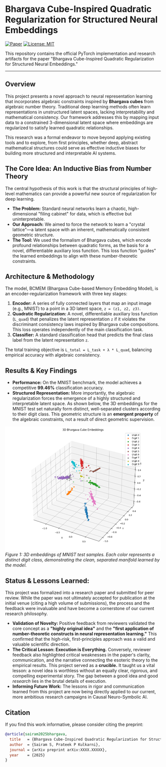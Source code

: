 # Bhargava Cube-Inspired Quadratic Regularization for Structured Neural Embeddings

[![Paper](https://img.shields.io/badge/Paper-arXiv:XXXX.XXXXX-b31b1b.svg)](https://arxiv.org/abs/XXXX.XXXXX) <!-- Replace with your arXiv link -->
[![License: MIT](https://img.shields.io/badge/License-MIT-yellow.svg)](https://opensource.org/licenses/MIT)

This repository contains the official PyTorch implementation and research artifacts for the paper "Bhargava Cube-Inspired Quadratic Regularization for Structured Neural Embeddings."

---

## Overview

This project presents a novel approach to neural representation learning that incorporates algebraic constraints inspired by **Bhargava cubes** from algebraic number theory. Traditional deep learning methods often learn representations in unstructured latent spaces, lacking interpretability and mathematical consistency. Our framework addresses this by mapping input data to a constrained 3-dimensional latent space where embeddings are regularized to satisfy learned quadratic relationships.

This research was a formal endeavor to move beyond applying existing tools and to explore, from first principles, whether deep, abstract mathematical structures could serve as effective inductive biases for building more structured and interpretable AI systems.

## The Core Idea: An Inductive Bias from Number Theory

The central hypothesis of this work is that the structural principles of high-level mathematics can provide a powerful new source of regularization for deep learning.
*   **The Problem:** Standard neural networks learn a chaotic, high-dimensional "filing cabinet" for data, which is effective but uninterpretable.
*   **Our Approach:** We aimed to force the network to learn a "crystal lattice"—a latent space with an inherent, mathematically consistent geometric structure.
*   **The Tool:** We used the formalism of Bhargava cubes, which encode profound relationships between quadratic forms, as the basis for a novel, differentiable auxiliary loss function. This loss function "guides" the learned embeddings to align with these number-theoretic constraints.

## Architecture & Methodology

The model, BCMEM (Bhargava Cube-based Memory Embedding Model), is an encoder-regularization framework with three key stages:
1.  **Encoder:** A series of fully connected layers that map an input image (e.g., MNIST) to a point in a 3D latent space, `z = (z1, z2, z3)`.
2.  **Quadratic Regularization:** A novel, differentiable auxiliary loss function (`L_quad`) that penalizes the latent representation `z` if it violates the discriminant consistency laws inspired by Bhargava cube compositions. This loss operates independently of the main classification task.
3.  **Classifier:** A standard classification head that predicts the final class label from the latent representation `z`.

The total training objective is `L_total = L_task + λ * L_quad`, balancing empirical accuracy with algebraic consistency.

## Results & Key Findings

*   **Performance:** On the MNIST benchmark, the model achieves a competitive **99.46%** classification accuracy.
*   **Structured Representation:** More importantly, the algebraic regularization forces the emergence of a highly structured and interpretable latent space. As shown below, the 3D embeddings for the MNIST test set naturally form distinct, well-separated clusters according to their digit class. This geometric structure is an **emergent property** of the algebraic constraints, not a result of direct geometric supervision.

![3D Bhargava Cube Embeddings](bhargava_cube_3d_visualization.png)
*Figure 1: 3D embeddings of MNIST test samples. Each color represents a distinct digit class, demonstrating the clean, separated manifold learned by the model.*

## Status & Lessons Learned:

This project was formalized into a research paper and submitted for peer review. While the paper was not ultimately accepted for publication at the initial venue (citing a high volume of submissions), the process and the feedback were invaluable and have become a cornerstone of our current research philosophy.

*   **Validation of Novelty:** Positive feedback from reviewers validated the core concept as a **"highly original idea"** and the **"first application of number-theoretic constructs in neural representation learning."** This confirmed that the high-risk, first-principles approach was a valid and valuable scientific direction.
*   **The Critical Lesson: Execution is Everything.** Conversely, reviewer feedback also highlighted critical weaknesses in the paper's clarity, communication, and the narrative connecting the esoteric theory to the empirical results. This project served as a **crucible.** It taught us a vital lesson: a novel idea is worthless without an equally clear, rigorous, and compelling experimental story. The gap between a good idea and good *research* lies in the brutal details of execution.
*   **Informing Future Work:** The lessons in rigor and communication learned from this project are now being directly applied to our current, more ambitious research campaigns in Causal Neuro-Symbolic AI.

## Citation

If you find this work informative, please consider citing the preprint:
```bibtex
@article{sairam2025bhargava,
  title   = {Bhargava Cube-Inspired Quadratic Regularization for Structured Neural Embeddings},
  author  = {Sairam S, Prateek P Kulkarni},
  journal = {arXiv preprint arXiv:XXXX.XXXXX},
  year    = {2025}
}

